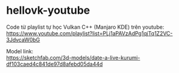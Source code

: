 # hellovk-youtube

Code từ playlist tự học Vulkan C++ (Manjaro KDE) trên youtube:<br/>
https://www.youtube.com/playlist?list=PLj1aPAVzAdPg1qjTq1Z2VC-3JdvcaW0bG

Model link:<br/>
https://sketchfab.com/3d-models/date-a-live-kurumi-df103caed4c841de97d8afebd05da44d
